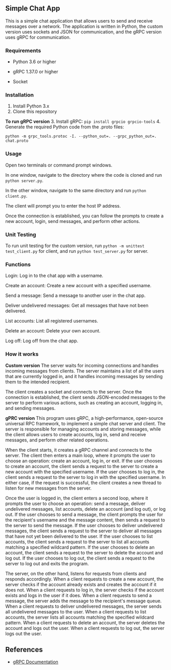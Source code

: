
## Simple Chat App

This is a simple chat application that allows users to send and receive messages over a network. The application is written in Python, the custom version uses sockets and JSON for communication, and the gRPC version uses gRPC for communication.

  

### Requirements

-   Python 3.6 or higher

-   gRPC 1.37.0 or higher

-   Socket

  

### Installation

1. Install Python 3.x
2. Clone this repository

**To run gRPC version**
3.  Install gRPC: `pip install grpcio grpcio-tools`
4.  Generate the required Python code from the .proto files:

`python -m grpc_tools.protoc -I. --python_out=. --grpc_python_out=. chat.proto
`


### Usage

Open two terminals or command prompt windows.

In one window, navigate to the directory where the code is cloned and run `python server.py`.

In the other window, navigate to the same directory and run `python client.py`.

The client will prompt you to enter the host IP address.

Once the connection is established, you can follow the prompts to create a new account, login, send messages, and perform other actions.

### Unit Testing

To run unit testing for the custom version, run `python -m unittest test_client.py` for client, and run `python test_server.py` for server.

### Functions

Login: Log in to the chat app with a username.

Create an account: Create a new account with a specified username.

Send a message: Send a message to another user in the chat app.

Deliver undelivered messages: Get all messages that have not been delivered.

List accounts: List all registered usernames.

Delete an account: Delete your own account.

Log off: Log off from the chat app.

  

### How it works

**Custom version**
The server waits for incoming connections and handles incoming messages from clients. The server maintains a list of all the users that are currently logged in, and it handles incoming messages by sending them to the intended recipient.

The client creates a socket and connects to the server. Once the connection is established, the client sends JSON-encoded messages to the server to perform various actions, such as creating an account, logging in, and sending messages.

**gPRC version**
This program uses gRPC, a high-performance, open-source universal RPC framework, to implement a simple chat server and client. The server is responsible for managing accounts and storing messages, while the client allows users to create accounts, log in, send and receive messages, and perform other related operations.

When the client starts, it creates a gRPC channel and connects to the server. The client then enters a main loop, where it prompts the user to choose an operation: create an account, log in, or exit. If the user chooses to create an account, the client sends a request to the server to create a new account with the specified username. If the user chooses to log in, the client sends a request to the server to log in with the specified username. In either case, if the request is successful, the client creates a new thread to listen for new messages from the server.

Once the user is logged in, the client enters a second loop, where it prompts the user to choose an operation: send a message, deliver undelivered messages, list accounts, delete an account (and log out), or log out. If the user chooses to send a message, the client prompts the user for the recipient's username and the message content, then sends a request to the server to send the message. If the user chooses to deliver undelivered messages, the client sends a request to the server to deliver all messages that have not yet been delivered to the user. If the user chooses to list accounts, the client sends a request to the server to list all accounts matching a specified wildcard pattern. If the user chooses to delete an account, the client sends a request to the server to delete the account and log out. If the user chooses to log out, the client sends a request to the server to log out and exits the program.

The server, on the other hand, listens for requests from clients and responds accordingly. When a client requests to create a new account, the server checks if the account already exists and creates the account if it does not. When a client requests to log in, the server checks if the account exists and logs in the user if it does. When a client requests to send a message, the server adds the message to the recipient's message queue. When a client requests to deliver undelivered messages, the server sends all undelivered messages to the user. When a client requests to list accounts, the server lists all accounts matching the specified wildcard pattern. When a client requests to delete an account, the server deletes the account and logs out the user. When a client requests to log out, the server logs out the user.

## References

-   [gRPC Documentation](https://grpc.io/docs/)